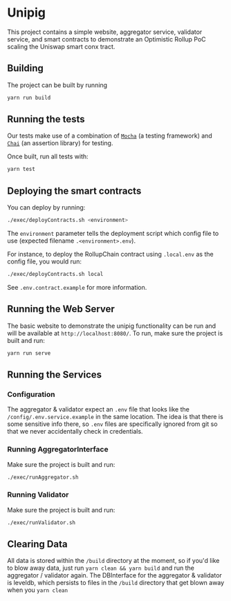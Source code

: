 # Unipig
This project contains a simple website, aggregator service, validator service, and smart contracts to demonstrate an Optimistic Rollup PoC scaling the Uniswap smart conx   tract.


## Building
The project can be built by running
```sh
yarn run build
```

## Running the tests
Our tests make use of a combination of [`Mocha`](https://mochajs.org/) (a testing framework) and [`Chai`](https://www.chaijs.com/) (an assertion library) for testing.

Once built, run all tests with:

```sh
yarn test
```

## Deploying the smart contracts
You can deploy by running:

```sh
./exec/deployContracts.sh <environment>
```

The `environment` parameter tells the deployment script which config file to use (expected filename `.<environment>.env`).

For instance, to deploy the RollupChain contract using `.local.env` as the config file, you would run:

```sh
./exec/deployContracts.sh local
```

See `.env.contract.example` for more information.

## Running the Web Server
The basic website to demonstrate the unipig functionality can be run and will be available at `http://localhost:8080/`.
To run, make sure the project is built and run:
```sh
yarn run serve
```

## Running the Services 
### Configuration
The aggregator & validator expect an `.env` file that looks like the `/config/.env.service.example` in the same location. The idea is that there is some sensitive info there, so `.env` files are specifically ignored from git so that we never accidentally check in credentials.

### Running AggregatorInterface
Make sure the project is built and run:
```sh
./exec/runAggregator.sh
```

### Running Validator
Make sure the project is built and run:
```sh
./exec/runValidator.sh
```

## Clearing Data
All data is stored within the `/build` directory at the moment, so if you'd like to blow away data, just run `yarn clean && yarn build` and run the aggregator / validator again. The DBInterface for the aggregator & validator is leveldb, which persists to files in the `/build` directory that get blown away when you `yarn clean`